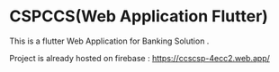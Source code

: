# CSPCCS(Web Application Flutter)
 This is a flutter Web Application for Banking Solution . 

 Project is already hosted on firebase : https://ccscsp-4ecc2.web.app/
